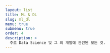 ```yaml
---
layout: list
title: ML & DL 
slug: ml_dl
menu: true
submenu: true
order: 4
description: >
  주로 Data Science 및 그 외 개발에 관련된 모든 것.  
---
```

